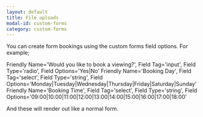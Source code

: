 ```yaml
---
layout: default
title: File uploads
modal-id: custom-forms
category: custom-forms
---
```

You can create form bookings using the custom forms field options. For example;

Friendly Name='Would you like to book a viewing?', Field Tag='input', Field Type='radio', Field Options='Yes|No'
Friendly Name='Booking Day', Field Tag='select', Field Type='string', Field Options='Monday|Tuesday|Wednesday|Thursday|Friday|Saturday|Sunday'
Friendly Name='Booking Time', Field Tag='select', Field Type='string', Field Options='09:00|10:00|11:00|12:00|13:00|14:00|15:00|16:00|17:00|18:00'

And these will render out like a normal form.
